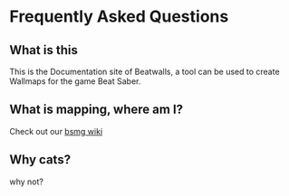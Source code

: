 # Frequently Asked Questions
## What is this
This is the Documentation site of Beatwalls, a tool can be used to create Wallmaps for the game Beat Saber.

## What is mapping, where am I?
Check out our [bsmg wiki](https://bsmg.wiki/mapping/)

## Why cats?
why not?
